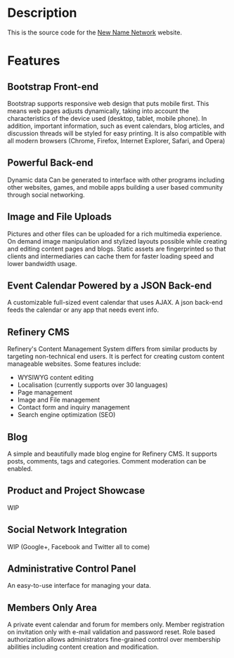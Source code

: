 # Description

This is the source code for the [New Name Network](https://new-name-network.herokuapp.com) website.

# Features

## Bootstrap Front-end

Bootstrap supports responsive web design that puts mobile first. This means web pages adjusts dynamically, taking into account the characteristics of the device used (desktop, tablet, mobile phone).  In addition, important information, such as event calendars, blog articles, and discussion threads will be styled for easy printing. It is also compatible with all modern browsers (Chrome, Firefox, Internet Explorer, Safari, and Opera)

## Powerful Back-end

Dynamic data Can be generated to interface with other programs including other websites, games, and mobile apps building a user based community through social networking.

## Image and File Uploads

Pictures and other files can be uploaded for a rich multimedia experience. On demand image manipulation and stylized layouts possible while creating and editing content pages and blogs. Static assets are fingerprinted so that clients and intermediaries can cache them for faster loading speed and lower bandwidth usage.

## Event Calendar Powered by a JSON Back-end

A customizable full-sized event calendar that uses AJAX. A json back-end feeds the calendar or any app that needs event info.

## Refinery CMS

Refinery's Content Management System differs from similar products by targeting non-technical end users. It is perfect for creating custom content manageable websites. Some features include:

* WYSIWYG content editing
* Localisation (currently supports over 30 languages)
* Page management
* Image and File management
* Contact form and inquiry management
* Search engine optimization (SEO)

## Blog

A simple and beautifully made blog engine for Refinery CMS. It supports posts, comments, tags and categories. Comment moderation can be enabled.

## Product and Project Showcase

WIP

## Social Network Integration

WIP (Google+, Facebook and Twitter all to come)

## Administrative Control Panel

An easy-to-use interface for managing your data.


## Members Only Area

A private event calendar and forum for members only. Member registration on invitation only with e-mail validation and password reset. Role based authorization allows administrators fine-grained control over membership abilities including content creation and modification.

